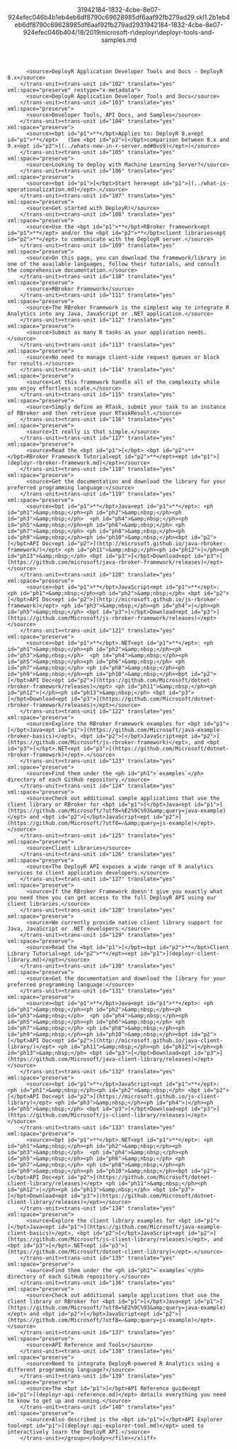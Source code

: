 <?xml version="1.0"?><xliff version="1.2" xmlns="urn:oasis:names:tc:xliff:document:1.2" xmlns:xsi="http://www.w3.org/2001/XMLSchema-instance" xsi:schemaLocation="urn:oasis:names:tc:xliff:document:1.2 xliff-core-1.2-transitional.xsd"><file datatype="xml" original="deployr-tools-and-samples.md" source-language="en-US" target-language="en-US"><header><tool tool-id="mdxliff" tool-name="mdxliff" tool-version="1.0-d1654b2" tool-company="Microsoft" /><xliffext:skl_file_name xmlns:xliffext="urn:microsoft:content:schema:xliffextensions">31942184-1832-4cbe-8e07-924efec046b4b1eb4eb6df8790c69628985df6aaf92fb279ad29.skl</xliffext:skl_file_name><xliffext:version xmlns:xliffext="urn:microsoft:content:schema:xliffextensions">1.2</xliffext:version><xliffext:ms.openlocfilehash xmlns:xliffext="urn:microsoft:content:schema:xliffextensions">b1eb4eb6df8790c69628985df6aaf92fb279ad29</xliffext:ms.openlocfilehash><xliffext:ms.sourcegitcommit xmlns:xliffext="urn:microsoft:content:schema:xliffextensions">31942184-1832-4cbe-8e07-924efec046b4</xliffext:ms.sourcegitcommit><xliffext:ms.lasthandoff xmlns:xliffext="urn:microsoft:content:schema:xliffextensions">04/18/2019</xliffext:ms.lasthandoff><xliffext:ms.openlocfilepath xmlns:xliffext="urn:microsoft:content:schema:xliffextensions">microsoft-r\deployr\deployr-tools-and-samples.md</xliffext:ms.openlocfilepath></header><body><group id="content" extype="content"><trans-unit id="101" translate="yes" xml:space="preserve" restype="x-metadata">
          <source>DeployR Application Developer Tools and Docs - DeployR 8.x</source>
        </trans-unit><trans-unit id="102" translate="yes" xml:space="preserve" restype="x-metadata">
          <source>DeployR Application Developer Tools and Docs</source>
        </trans-unit><trans-unit id="103" translate="yes" xml:space="preserve">
          <source>Developer Tools, API Docs, and Samples</source>
        </trans-unit><trans-unit id="104" translate="yes" xml:space="preserve">
          <source><bpt id="p1">**</bpt>Applies to: DeployR 8.x<ept id="p1">**</ept>   (See <bpt id="p2">[</bpt>comparison between 8.x and 9.x<ept id="p2">](../whats-new-in-r-server.md#8vs9)</ept>)</source>
        </trans-unit><trans-unit id="105" translate="yes" xml:space="preserve">
          <source>Looking to deploy with Machine Learning Server?</source>
        </trans-unit><trans-unit id="106" translate="yes" xml:space="preserve">
          <source><bpt id="p1">[</bpt>Start here<ept id="p1">](../what-is-operationalization.md)</ept>.</source>
        </trans-unit><trans-unit id="107" translate="yes" xml:space="preserve">
          <source>Get started with DeployR!</source>
        </trans-unit><trans-unit id="108" translate="yes" xml:space="preserve">
          <source>Use the <bpt id="p1">**</bpt>RBroker framework<ept id="p1">**</ept> and/or the <bpt id="p2">**</bpt>client libraries<ept id="p2">**</ept> to communicate with the DeployR server.</source>
        </trans-unit><trans-unit id="109" translate="yes" xml:space="preserve">
          <source>On this page, you can download the framework/library in one of the available languages, follow their tutorials, and consult the comprehensive documentation.</source>
        </trans-unit><trans-unit id="110" translate="yes" xml:space="preserve">
          <source>RBroker Framework</source>
        </trans-unit><trans-unit id="111" translate="yes" xml:space="preserve">
          <source>The RBroker Framework is the simplest way to integrate R Analytics into any Java, JavaScript or .NET application.</source>
        </trans-unit><trans-unit id="112" translate="yes" xml:space="preserve">
          <source>Submit as many R tasks as your application needs.</source>
        </trans-unit><trans-unit id="113" translate="yes" xml:space="preserve">
          <source>No need to manage client-side request queues or block for results.</source>
        </trans-unit><trans-unit id="114" translate="yes" xml:space="preserve">
          <source>Let this framework handle all of the complexity while you enjoy effortless scale.</source>
        </trans-unit><trans-unit id="115" translate="yes" xml:space="preserve">
          <source>Simply define an RTask, submit your task to an instance of RBroker and then retrieve your RTaskResult.</source>
        </trans-unit><trans-unit id="116" translate="yes" xml:space="preserve">
          <source>It really is that simple.</source>
        </trans-unit><trans-unit id="117" translate="yes" xml:space="preserve">
          <source>Read the <bpt id="p1">[</bpt> <bpt id="p2">**</bpt>RBroker Framework Tutorial<ept id="p2">**</ept><ept id="p1">](deployr-rbroker-framework.md)</ept></source>
        </trans-unit><trans-unit id="118" translate="yes" xml:space="preserve">
          <source>Get the documentation and download the library for your preferred programming language:</source>
        </trans-unit><trans-unit id="119" translate="yes" xml:space="preserve">
          <source><bpt id="p1">**</bpt>Java<ept id="p1">**</ept>: <ph id="ph1">&amp;nbsp;</ph><ph id="ph2">&amp;nbsp;</ph><ph id="ph3">&amp;nbsp;</ph>  <ph id="ph4">&amp;nbsp;</ph><ph id="ph5">&amp;nbsp;</ph><ph id="ph6">&amp;nbsp;</ph> <ph id="ph7">&amp;nbsp;</ph> <ph id="ph8">&amp;nbsp;</ph><ph id="ph9">&amp;nbsp;</ph><ph id="ph10">&amp;nbsp;</ph><bpt id="p2">[</bpt>API Doc<ept id="p2">](http://microsoft.github.io/java-rbroker-framework/)</ept> <ph id="ph11">&amp;nbsp;</ph><ph id="ph12">|</ph><ph id="ph13">&amp;nbsp;</ph> <bpt id="p3">[</bpt>Download<ept id="p3">](https://github.com/microsoft/java-rbroker-framework/releases)</ept></source>
        </trans-unit><trans-unit id="120" translate="yes" xml:space="preserve">
          <source><bpt id="p1">**</bpt>JavaScript<ept id="p1">**</ept>: <ph id="ph1">&amp;nbsp;</ph><ph id="ph2">&amp;nbsp;</ph> <bpt id="p2">[</bpt>API Doc<ept id="p2">](http://microsoft.github.io/js-rbroker-framework)</ept> <ph id="ph3">&amp;nbsp;</ph><ph id="ph4">|</ph><ph id="ph5">&amp;nbsp;</ph> <bpt id="p3">[</bpt>Download<ept id="p3">](https://github.com/Microsoft/js-rbroker-framework/releases)</ept></source>
        </trans-unit><trans-unit id="121" translate="yes" xml:space="preserve">
          <source><bpt id="p1">**</bpt>.NET<ept id="p1">**</ept>: <ph id="ph1">&amp;nbsp;</ph><ph id="ph2">&amp;nbsp;</ph><ph id="ph3">&amp;nbsp;</ph>  <ph id="ph4">&amp;nbsp;</ph><ph id="ph5">&amp;nbsp;</ph><ph id="ph6">&amp;nbsp;</ph> <ph id="ph7">&amp;nbsp;</ph> <ph id="ph8">&amp;nbsp;</ph><ph id="ph9">&amp;nbsp;</ph><ph id="ph10">&amp;nbsp;</ph><bpt id="p2">[</bpt>API Doc<ept id="p2">](https://github.com/Microsoft/dotnet-rbroker-framework/releases)</ept> <ph id="ph11">&amp;nbsp;</ph><ph id="ph12">|</ph><ph id="ph13">&amp;nbsp;</ph> <bpt id="p3">[</bpt>Download<ept id="p3">](https://github.com/Microsoft/dotnet-rbroker-framework/releases)</ept></source>
        </trans-unit><trans-unit id="122" translate="yes" xml:space="preserve">
          <source>Explore the RBroker Framework examples for <bpt id="p1">[</bpt>Java<ept id="p1">](https://github.com/Microsoft/java-example-rbroker-basics)</ept>, <bpt id="p2">[</bpt>JavaScript<ept id="p2">](https://github.com/Microsoft/js-rbroker-framework)</ept>, and <bpt id="p3">[</bpt>.NET<ept id="p3">](https://github.com/Microsoft/dotnet-rbroker-framework)</ept>.</source>
        </trans-unit><trans-unit id="123" translate="yes" xml:space="preserve">
          <source>Find them under the <ph id="ph1">`examples`</ph> directory of each GitHub repository.</source>
        </trans-unit><trans-unit id="124" translate="yes" xml:space="preserve">
          <source>Check out additional sample applications that use the client library or RBroker for <bpt id="p1">[</bpt>Java<ept id="p1">](https://github.com/Microsoft/?utf8=%E2%9C%93&amp;query=java-example)</ept> and <bpt id="p2">[</bpt>JavaScript<ept id="p2">](https://github.com/Microsoft/?utf8=✓&amp;query=js-example)</ept>.</source>
        </trans-unit><trans-unit id="125" translate="yes" xml:space="preserve">
          <source>Client Libraries</source>
        </trans-unit><trans-unit id="126" translate="yes" xml:space="preserve">
          <source>The DeployR API exposes a wide range of R analytics services to client application developers.</source>
        </trans-unit><trans-unit id="127" translate="yes" xml:space="preserve">
          <source>If the RBroker Framework doesn't give you exactly what you need then you can get access to the full DeployR API using our client libraries.</source>
        </trans-unit><trans-unit id="128" translate="yes" xml:space="preserve">
          <source>We currently provide native client library support for Java, JavaScript or .NET developers.</source>
        </trans-unit><trans-unit id="129" translate="yes" xml:space="preserve">
          <source>Read the <bpt id="p1">[</bpt><bpt id="p2">**</bpt>Client Library Tutorial<ept id="p2">**</ept><ept id="p1">](deployr-client-library.md)</ept></source>
        </trans-unit><trans-unit id="130" translate="yes" xml:space="preserve">
          <source>Get the documentation and download the library for your preferred programming language:</source>
        </trans-unit><trans-unit id="131" translate="yes" xml:space="preserve">
          <source><bpt id="p1">**</bpt>Java<ept id="p1">**</ept>: <ph id="ph1">&amp;nbsp;</ph><ph id="ph2">&amp;nbsp;</ph><ph id="ph3">&amp;nbsp;</ph>  <ph id="ph4">&amp;nbsp;</ph><ph id="ph5">&amp;nbsp;</ph><ph id="ph6">&amp;nbsp;</ph> <ph id="ph7">&amp;nbsp;</ph> <ph id="ph8">&amp;nbsp;</ph><ph id="ph9">&amp;nbsp;</ph><ph id="ph10">&amp;nbsp;</ph><bpt id="p2">[</bpt>API Doc<ept id="p2">](http://microsoft.github.io/java-client-library/)</ept> <ph id="ph11">&amp;nbsp;</ph><ph id="ph12">|</ph><ph id="ph13">&amp;nbsp;</ph> <bpt id="p3">[</bpt>Download<ept id="p3">](https://github.com/Microsoft/java-client-library/releases)</ept></source>
        </trans-unit><trans-unit id="132" translate="yes" xml:space="preserve">
          <source><bpt id="p1">**</bpt>JavaScript<ept id="p1">**</ept>: <ph id="ph1">&amp;nbsp;</ph><ph id="ph2">&amp;nbsp;</ph> <bpt id="p2">[</bpt>API Doc<ept id="p2">](https://microsoft.github.io/js-client-library)</ept> <ph id="ph3">&amp;nbsp;</ph><ph id="ph4">|</ph><ph id="ph5">&amp;nbsp;</ph> <bpt id="p3">[</bpt>Download<ept id="p3">](https://github.com/Microsoft/js-client-library/releases)</ept></source>
        </trans-unit><trans-unit id="133" translate="yes" xml:space="preserve">
          <source><bpt id="p1">**</bpt>.NET<ept id="p1">**</ept>: <ph id="ph1">&amp;nbsp;</ph><ph id="ph2">&amp;nbsp;</ph><ph id="ph3">&amp;nbsp;</ph>  <ph id="ph4">&amp;nbsp;</ph><ph id="ph5">&amp;nbsp;</ph><ph id="ph6">&amp;nbsp;</ph> <ph id="ph7">&amp;nbsp;</ph> <ph id="ph8">&amp;nbsp;</ph><ph id="ph9">&amp;nbsp;</ph><ph id="ph10">&amp;nbsp;</ph><bpt id="p2">[</bpt>API Doc<ept id="p2">](https://github.com/Microsoft/dotnet-client-library/releases)</ept> <ph id="ph11">&amp;nbsp;</ph><ph id="ph12">|</ph><ph id="ph13">&amp;nbsp;</ph> <bpt id="p3">[</bpt>Download<ept id="p3">](https://github.com/Microsoft/dotnet-client-library/releases)</ept></source>
        </trans-unit><trans-unit id="134" translate="yes" xml:space="preserve">
          <source>Explore the client library examples for <bpt id="p1">[</bpt>Java<ept id="p1">](https://github.com/Microsoft/java-example-client-basics)</ept>, <bpt id="p2">[</bpt>JavaScript<ept id="p2">](https://github.com/Microsoft/js-client-library/releases)</ept>, and <bpt id="p3">[</bpt>.NET<ept id="p3">](https://github.com/Microsoft/dotnet-client-library)</ept>.</source>
        </trans-unit><trans-unit id="135" translate="yes" xml:space="preserve">
          <source>Find them under the <ph id="ph1">`examples`</ph> directory of each GitHub repository.</source>
        </trans-unit><trans-unit id="136" translate="yes" xml:space="preserve">
          <source>Check out additional sample applications that use the client library or RBroker for <bpt id="p1">[</bpt>Java<ept id="p1">](https://github.com/Microsoft/?utf8=%E2%9C%93&amp;query=java-example)</ept> and <bpt id="p2">[</bpt>JavaScript<ept id="p2">](https://github.com/Microsoft/?utf8=✓&amp;query=js-example)</ept>.</source>
        </trans-unit><trans-unit id="137" translate="yes" xml:space="preserve">
          <source>API Reference and Tools</source>
        </trans-unit><trans-unit id="138" translate="yes" xml:space="preserve">
          <source>Need to integrate DeployR-powered R Analytics using a different programming language?</source>
        </trans-unit><trans-unit id="139" translate="yes" xml:space="preserve">
          <source>The <bpt id="p1">[</bpt>API Reference guide<ept id="p1">](deployr-api-reference.md)</ept> details everything you need to know to get up and running.</source>
        </trans-unit><trans-unit id="140" translate="yes" xml:space="preserve">
          <source>Also described is the <bpt id="p1">[</bpt>API Explorer tool<ept id="p1">](deployr-api-explorer-tool.md)</ept> used to interactively learn the DeployR API.</source>
        </trans-unit></group></body></file></xliff>
